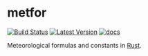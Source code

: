 # metfor

[![Build Status](https://travis-ci.org/rnleach/metfor.svg?branch=master)](https://travis-ci.org/rnleach/metfor)
[![Latest Version](https://img.shields.io/crates/v/metfor.svg)](https://crates.io/crates/metfor)
[![docs](https://docs.rs/metfor/badge.svg)](https://docs.rs/metfor)


Meteorological formulas and constants in [Rust](https://www.rust-lang.org/en-US/).
